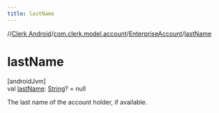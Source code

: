 ```yaml
---
title: lastName
---
```

//[Clerk Android](../../../index.html)/[com.clerk.model.account](../index.html)/[EnterpriseAccount](index.html)/[lastName](last-name.html)



# lastName



[androidJvm]\
val [lastName](last-name.html): [String](https://kotlinlang.org/api/latest/jvm/stdlib/kotlin-stdlib/kotlin/-string/index.html)? = null



The last name of the account holder, if available.




